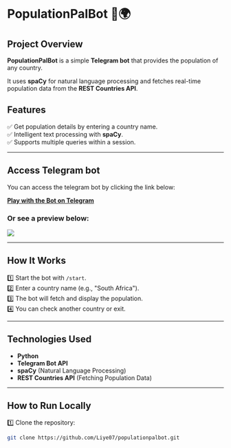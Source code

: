 # PopulationPalBot 🤖🌍

## Project Overview  
**PopulationPalBot** is a simple **Telegram bot** that provides the population of any country. 

It uses **spaCy** for natural language processing and fetches real-time population data from the **REST Countries API**.  

## Features  
✅ Get population details by entering a country name.  
✅ Intelligent text processing with **spaCy**.  
✅ Supports multiple queries within a session.  

---

## Access Telegram bot
You can access the telegram bot by clicking the link below:

[**Play with the Bot on Telegram**](https://rebrand.ly/populationpalbot)

### Or see a preview below:


<div>
    <a href="https://rebrand.ly/populationpalbot">
      <img style="max-width:300px;" src="https://github.com/Liye07/populationpalbot/blob/main/PopulationbotDemo.gif">
    </a>
</div>

---

## How It Works  
1️⃣ Start the bot with `/start`.  
2️⃣ Enter a country name (e.g., "South Africa").  
3️⃣ The bot will fetch and display the population.  
4️⃣ You can check another country or exit.  

---

## Technologies Used  
- **Python**  
- **Telegram Bot API**  
- **spaCy** (Natural Language Processing)  
- **REST Countries API** (Fetching Population Data)  

---

## How to Run Locally  
1️⃣ Clone the repository:  
```bash
git clone https://github.com/Liye07/populationpalbot.git
